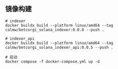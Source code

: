 ## 镜像构建

``` shell
# indexer 
docker buildx build --platform linux/amd64 --tag calmw/betcorgi_solana_indexer:0.0.8 --push .
```

``` shell
# indexer_api 
docker buildx build --platform linux/amd64 --tag calmw/betcorgi_solana_indexer_api:0.0.5 --push .
```

``` shell
# 启动 
docker compose -f docker-compose.yml up -d

```
